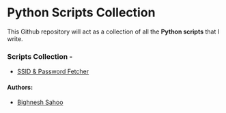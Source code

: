 # Python Scripts Collection
This Github repository will act as a collection of all the **Python scripts** that I write.

### Scripts Collection -
- [SSID & Password Fetcher]("SSID-Password-Fetcher)

#### Authors:
- [Bighnesh Sahoo](https://github.com/bigsbunny)